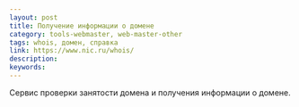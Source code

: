 ```yaml
---
layout: post
title: Получение информации о домене
category: tools-webmaster, web-master-other
tags: whois, домен, справка
link: https://www.nic.ru/whois/
description:
keywords:
---
```


<p>Сервис проверки занятости домена и получения информации о домене.</p>
